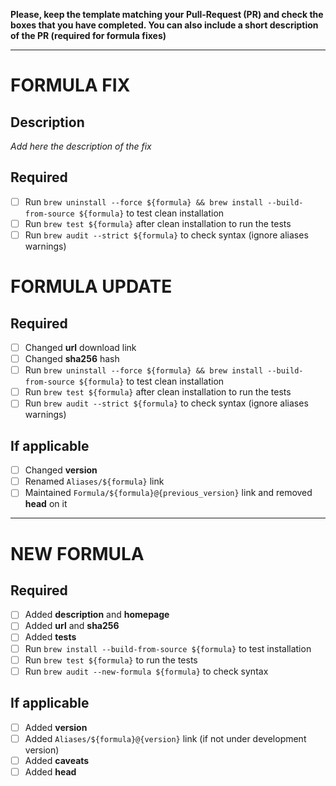 **Please, keep the template matching your Pull-Request (PR) and check the boxes
that you have completed. You can also include a short description of the PR
(required for formula fixes)**

---

# FORMULA FIX

## Description
*Add here the description of the fix*

## Required
- [ ] Run `brew uninstall --force ${formula} && brew install --build-from-source ${formula}` to test clean installation
- [ ] Run `brew test ${formula}` after clean installation to run the tests
- [ ] Run `brew audit --strict ${formula}` to check syntax (ignore aliases warnings)

# FORMULA UPDATE

## Required
- [ ] Changed **url** download link
- [ ] Changed **sha256** hash
- [ ] Run `brew uninstall --force ${formula} && brew install --build-from-source ${formula}` to test clean installation
- [ ] Run `brew test ${formula}` after clean installation to run the tests
- [ ] Run `brew audit --strict ${formula}` to check syntax (ignore aliases warnings)

## If applicable
- [ ] Changed **version**
- [ ] Renamed `Aliases/${formula}` link
- [ ] Maintained `Formula/${formula}@{previous_version}` link and removed **head** on it

---

# NEW FORMULA

## Required
- [ ] Added **description** and **homepage**
- [ ] Added **url** and **sha256**
- [ ] Added **tests**
- [ ] Run `brew install --build-from-source ${formula}` to test installation
- [ ] Run `brew test ${formula}` to run the tests
- [ ] Run `brew audit --new-formula ${formula}` to check syntax

## If applicable
- [ ] Added **version**
- [ ] Added `Aliases/${formula}@{version}` link (if not under development version)
- [ ] Added **caveats**
- [ ] Added **head**
